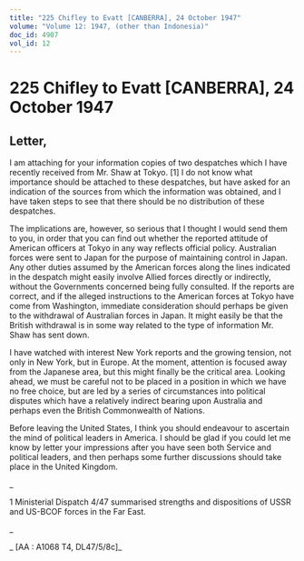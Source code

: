 ```yaml
---
title: "225 Chifley to Evatt [CANBERRA], 24 October 1947"
volume: "Volume 12: 1947, (other than Indonesia)"
doc_id: 4907
vol_id: 12
---
```


# 225 Chifley to Evatt [CANBERRA], 24 October 1947

## Letter,

I am attaching for your information copies of two despatches which I have recently received from Mr. Shaw at Tokyo. [1] I do not know what importance should be attached to these despatches, but have asked for an indication of the sources from which the information was obtained, and I have taken steps to see that there should be no distribution of these despatches.

The implications are, however, so serious that I thought I would send them to you, in order that you can find out whether the reported attitude of American officers at Tokyo in any way reflects official policy. Australian forces were sent to Japan for the purpose of maintaining control in Japan. Any other duties assumed by the American forces along the lines indicated in the despatch might easily involve Allied forces directly or indirectly, without the Governments concerned being fully consulted. If the reports are correct, and if the alleged instructions to the American forces at Tokyo have come from Washington, immediate consideration should perhaps be given to the withdrawal of Australian forces in Japan. It might easily be that the British withdrawal is in some way related to the type of information Mr. Shaw has sent down.

I have watched with interest New York reports and the growing tension, not only in New York, but in Europe. At the moment, attention is focused away from the Japanese area, but this might finally be the critical area. Looking ahead, we must be careful not to be placed in a position in which we have no free choice, but are led by a series of circumstances into political disputes which have a relatively indirect bearing upon Australia and perhaps even the British Commonwealth of Nations.

Before leaving the United States, I think you should endeavour to ascertain the mind of political leaders in America. I should be glad if you could let me know by letter your impressions after you have seen both Service and political leaders, and then perhaps some further discussions should take place in the United Kingdom.

_

1 Ministerial Dispatch 4/47 summarised strengths and dispositions of USSR and US-BCOF forces in the Far East.

_

_ [AA : A1068 T4, DL47/5/8c]_
